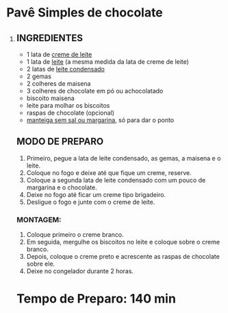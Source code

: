 # Pavê Simples de chocolate

1. ## INGREDIENTES

   - 1 lata de [creme de leite](https://blog.tudogostoso.com.br/cardapios/diferencas-entre-o-creme-de-leite-de-caixinha-e-de-lata/)
   - 1 lata de [leite](https://blog.tudogostoso.com.br/dicas-de-cozinha/leite-conheca-4-tipos-diferentes/) (a mesma medida da lata de creme de leite)
   - 2 latas de [leite condensado](https://blog.tudogostoso.com.br/cardapios/receitas-faceis/como-fazer-leite-condensado-caseiro/)
   - 2 gemas
   - 2 colheres de maisena
   - 3 colheres de chocolate em pó ou achocolatado
   - biscoito maisena
   - leite para molhar os biscoitos
   - raspas de chocolate (opcional)
   - [manteiga sem sal ou margarina](https://blog.tudogostoso.com.br/noticias/as-diferencas-entre-manteiga-e-margarina/), só para dar o ponto

   ## MODO DE PREPARO

   1. Primeiro, pegue a lata de leite condensado, as gemas, a maisena e o leite.
   2. Coloque no fogo e deixe até que fique um creme, reserve.
   3. Coloque a segunda lata de leite condensado com um pouco de margarina e o chocolate.
   4. Deixe no fogo até ficar um creme tipo brigadeiro.
   5. Desligue o fogo e junte com o creme de leite.

   ### MONTAGEM:

   1. Coloque primeiro o creme branco.
   2. Em seguida, mergulhe os biscoitos no leite e coloque sobre o creme branco.
   3. Depois, coloque o creme preto e acrescente as raspas de chocolate sobre ele.
   4. Deixe no congelador durante 2 horas.

   # Tempo de Preparo: 140 min

